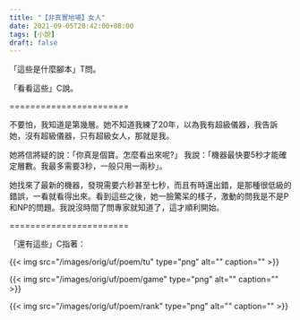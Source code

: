 ```yaml
---
title: "【非真實地場】女人"
date: 2021-09-05T20:42:00+08:00
tags: [小說]
draft: false
---
```


「這些是什麼腳本」T問。

「看看這些」C說。

=*=*=*=*=*=*=*=*=*=*=*=*=*=*=*=*=*=*=*=*=*=*=

不要怕，我知道是第幾層。她不知道我練了20年，以為我有超級儀器，我告訴她，沒有超級儀器，只有超級女人，那就是我。  

她將信將疑的說：「你真是個寶。怎麼看出來呢?」 我說：「機器最快要5秒才能確定層數。我最多需要3秒，一般只用一兩秒」。  

她找來了最新的機器，發現需要六秒甚至七秒，而且有時還出錯，是那種很低級的錯誤，一看就看得出來。看到這些之後，她一臉驚呆的樣子，激動的問我是不是P和NP的問題。我說沒時間了問專家就知道了，這才順利開始。

=*=*=*=*=*=*=*=*=*=*=*=*=*=*=*=*=*=*=*=*=*=*=

「還有這些」C指著：

{{< img src="/images/orig/uf/poem/tu" type="png" alt="" caption="" >}}

{{< img src="/images/orig/uf/poem/game" type="png" alt="" caption="" >}}

{{< img src="/images/orig/uf/poem/rank" type="png" alt="" caption="" >}}